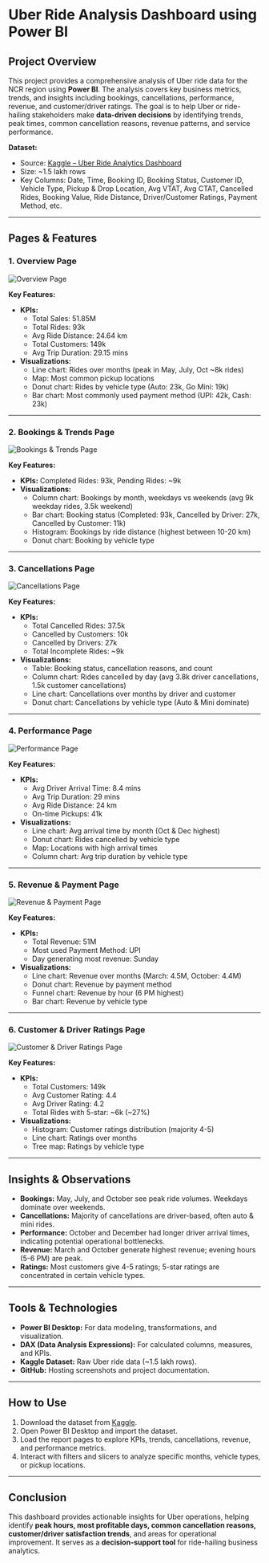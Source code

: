 # Uber Ride Analysis Dashboard using Power BI

## Project Overview
This project provides a comprehensive analysis of Uber ride data for the NCR region using **Power BI**. The analysis covers key business metrics, trends, and insights including bookings, cancellations, performance, revenue, and customer/driver ratings. The goal is to help Uber or ride-hailing stakeholders make **data-driven decisions** by identifying trends, peak times, common cancellation reasons, revenue patterns, and service performance.

**Dataset:**  
- Source: [Kaggle – Uber Ride Analytics Dashboard](https://www.kaggle.com/datasets/yashdevladdha/uber-ride-analytics-dashboard?select=ncr_ride_bookings.csv)  
- Size: ~1.5 lakh rows  
- Key Columns: Date, Time, Booking ID, Booking Status, Customer ID, Vehicle Type, Pickup & Drop Location, Avg VTAT, Avg CTAT, Cancelled Rides, Booking Value, Ride Distance, Driver/Customer Ratings, Payment Method, etc.

---

## Pages & Features

### 1. Overview Page  
![Overview Page](https://raw.githubusercontent.com/divyamehulmakwana-bit/Uber-Analysis-using-PowerBi/main/Screenshots/Overview%20Page.png)  

**Key Features:**  
- **KPIs:**  
  - Total Sales: 51.85M  
  - Total Rides: 93k  
  - Avg Ride Distance: 24.64 km  
  - Total Customers: 149k  
  - Avg Trip Duration: 29.15 mins  
- **Visualizations:**  
  - Line chart: Rides over months (peak in May, July, Oct ~8k rides)  
  - Map: Most common pickup locations  
  - Donut chart: Rides by vehicle type (Auto: 23k, Go Mini: 19k)  
  - Bar chart: Most commonly used payment method (UPI: 42k, Cash: 23k)

---

### 2. Bookings & Trends Page  
![Bookings & Trends Page](https://raw.githubusercontent.com/divyamehulmakwana-bit/Uber-Analysis-using-PowerBi/main/Screenshots/Bookings%20%26%20Trends%20Page.png)  

**Key Features:**  
- **KPIs:** Completed Rides: 93k, Pending Rides: ~9k  
- **Visualizations:**  
  - Column chart: Bookings by month, weekdays vs weekends (avg 9k weekday rides, 3.5k weekend)  
  - Bar chart: Booking status (Completed: 93k, Cancelled by Driver: 27k, Cancelled by Customer: 11k)  
  - Histogram: Bookings by ride distance (highest between 10-20 km)  
  - Donut chart: Booking by vehicle type

---

### 3. Cancellations Page  
![Cancellations Page](https://raw.githubusercontent.com/divyamehulmakwana-bit/Uber-Analysis-using-PowerBi/main/Screenshots/Cancellations%20Page.png)  

**Key Features:**  
- **KPIs:**  
  - Total Cancelled Rides: 37.5k  
  - Cancelled by Customers: 10k  
  - Cancelled by Drivers: 27k  
  - Total Incomplete Rides: ~9k  
- **Visualizations:**  
  - Table: Booking status, cancellation reasons, and count  
  - Column chart: Rides cancelled by day (avg 3.8k driver cancellations, 1.5k customer cancellations)  
  - Line chart: Cancellations over months by driver and customer  
  - Donut chart: Cancellations by vehicle type (Auto & Mini dominate)

---

### 4. Performance Page  
![Performance Page](https://raw.githubusercontent.com/divyamehulmakwana-bit/Uber-Analysis-using-PowerBi/main/Screenshots/Performance%20Page.png)  

**Key Features:**  
- **KPIs:**  
  - Avg Driver Arrival Time: 8.4 mins  
  - Avg Trip Duration: 29 mins  
  - Avg Ride Distance: 24 km  
  - On-time Pickups: 41k  
- **Visualizations:**  
  - Line chart: Avg arrival time by month (Oct & Dec highest)  
  - Donut chart: Rides cancelled by vehicle type  
  - Map: Locations with high arrival times  
  - Column chart: Avg trip duration by vehicle type

---

### 5. Revenue & Payment Page  
![Revenue & Payment Page](https://raw.githubusercontent.com/divyamehulmakwana-bit/Uber-Analysis-using-PowerBi/main/Screenshots/Revenue%20%26%20Payment%20Page.png)  

**Key Features:**  
- **KPIs:**  
  - Total Revenue: 51M  
  - Most used Payment Method: UPI  
  - Day generating most revenue: Sunday  
- **Visualizations:**  
  - Line chart: Revenue over months (March: 4.5M, October: 4.4M)  
  - Donut chart: Revenue by payment method  
  - Funnel chart: Revenue by hour (6 PM highest)  
  - Bar chart: Revenue by vehicle type

---

### 6. Customer & Driver Ratings Page  
![Customer & Driver Ratings Page](https://raw.githubusercontent.com/divyamehulmakwana-bit/Uber-Analysis-using-PowerBi/main/Screenshots/Customer%20%26%20Driver%20Ratings%20Page.png)  

**Key Features:**  
- **KPIs:**  
  - Total Customers: 149k  
  - Avg Customer Rating: 4.4  
  - Avg Driver Rating: 4.2  
  - Total Rides with 5-star: ~6k (~27%)  
- **Visualizations:**  
  - Histogram: Customer ratings distribution (majority 4-5)  
  - Line chart: Ratings over months  
  - Tree map: Ratings by vehicle type

---

## Insights & Observations
- **Bookings:** May, July, and October see peak ride volumes. Weekdays dominate over weekends.  
- **Cancellations:** Majority of cancellations are driver-based, often auto & mini rides.  
- **Performance:** October and December had longer driver arrival times, indicating potential operational bottlenecks.  
- **Revenue:** March and October generate highest revenue; evening hours (5-6 PM) are peak.  
- **Ratings:** Most customers give 4-5 ratings; 5-star ratings are concentrated in certain vehicle types.  

---

## Tools & Technologies
- **Power BI Desktop:** For data modeling, transformations, and visualization.  
- **DAX (Data Analysis Expressions):** For calculated columns, measures, and KPIs.  
- **Kaggle Dataset:** Raw Uber ride data (~1.5 lakh rows).  
- **GitHub:** Hosting screenshots and project documentation.

---

## How to Use
1. Download the dataset from [Kaggle](https://www.kaggle.com/datasets/yashdevladdha/uber-ride-analytics-dashboard?select=ncr_ride_bookings.csv).  
2. Open Power BI Desktop and import the dataset.  
3. Load the report pages to explore KPIs, trends, cancellations, revenue, and performance metrics.  
4. Interact with filters and slicers to analyze specific months, vehicle types, or pickup locations.  


---

## Conclusion
This dashboard provides actionable insights for Uber operations, helping identify **peak hours, most profitable days, common cancellation reasons, customer/driver satisfaction trends**, and areas for operational improvement. It serves as a **decision-support tool** for ride-hailing business analytics.

